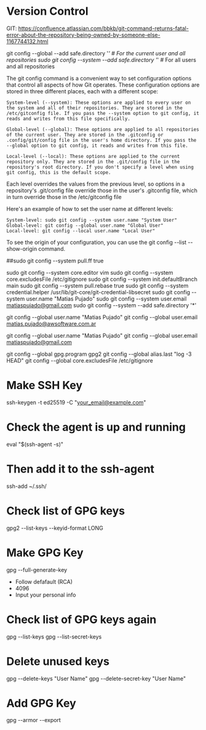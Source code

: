 # Version Control

GIT:
https://confluence.atlassian.com/bbkb/git-command-returns-fatal-error-about-the-repository-being-owned-by-someone-else-1167744132.html

git config --global --add safe.directory '*' # For the current user and all repositories
sudo git config --system --add safe.directory '*' # For all users and all repositories





The git config command is a convenient way to set configuration options that control all aspects of how Git operates. These configuration options are stored in three different places, each with a different scope:

    System-level (--system): These options are applied to every user on the system and all of their repositories. They are stored in the /etc/gitconfig file. If you pass the --system option to git config, it reads and writes from this file specifically.

    Global-level (--global): These options are applied to all repositories of the current user. They are stored in the .gitconfig or .config/git/config file in the user's home directory. If you pass the --global option to git config, it reads and writes from this file.

    Local-level (--local): These options are applied to the current repository only. They are stored in the .git/config file in the repository's root directory. If you don't specify a level when using git config, this is the default scope.

Each level overrides the values from the previous level, so options in a repository's .git/config file override those in the user's .gitconfig file, which in turn override those in the /etc/gitconfig file

Here's an example of how to set the user name at different levels:

    System-level: sudo git config --system user.name "System User"
    Global-level: git config --global user.name "Global User"
    Local-level: git config --local user.name "Local User"

To see the origin of your configuration, you can use the git config --list --show-origin command.

##sudo git config --system pull.ff true

sudo git config --system core.editor vim
sudo git config --system core.excludesFile /etc/gitignore
sudo git config --system init.defaultBranch main
sudo git config --system pull.rebase true
sudo git config --system credential.helper /usr/lib/git-core/git-credential-libsecret
sudo git config --system user.name "Matias Pujado"
sudo git config --system user.email matiaspujado@gmail.com
sudo git config --system --add safe.directory '*'

git config --global user.name "Matias Pujado"
git config --global user.email matias.pujado@awsoftware.com.ar

git config --global user.name "Matias Pujado"
git config --global user.email matiaspujado@gmail.com

git config --global gpg.program gpg2
git config --global alias.last "log -3 HEAD"
git config --global core.excludesFile /etc/gitignore


# Make SSH Key
ssh-keygen -t ed25519 -C "your_email@example.com"

# Check the agent is up and running
eval "$(ssh-agent -s)"

# Then add it to the ssh-agent
ssh-add ~/.ssh/<ssh-key-name>



# Check list of GPG keys
gpg2 --list-keys --keyid-format LONG

# Make GPG Key
gpg --full-generate-key
- Follow defafault (RCA)
- 4096
- Input your personal info

# Check list of GPG keys again
gpg --list-keys
gpg --list-secret-keys

# Delete unused keys
gpg --delete-keys "User Name"
gpg --delete-secret-key "User Name"

# Add GPG Key
gpg --armor --export <GPG Key>
